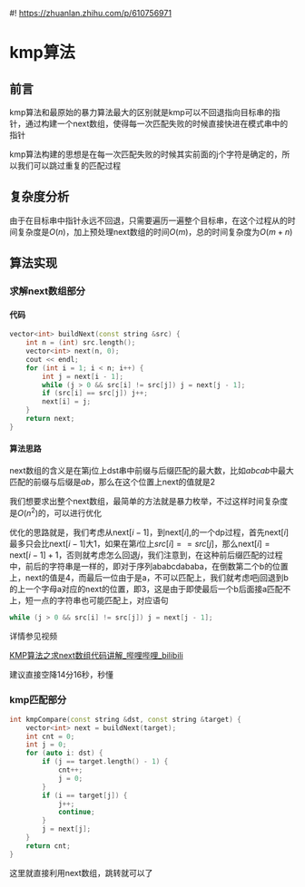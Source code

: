 #! https://zhuanlan.zhihu.com/p/610756971
# kmp算法

## 前言

kmp算法和最原始的暴力算法最大的区别就是kmp可以不回退指向目标串的指针，通过构建一个next数组，使得每一次匹配失败的时候直接快进在模式串中的指针

kmp算法构建的思想是在每一次匹配失败的时候其实前面的j个字符是确定的，所以我们可以跳过重复的匹配过程

## 复杂度分析

由于在目标串中指针永远不回退，只需要遍历一遍整个目标串，在这个过程从的时间复杂度是$O(n)$，加上预处理next数组的时间$O(m)$，总的时间复杂度为$O(m + n)$

## 算法实现

### 求解next数组部分

#### 代码

```c++
vector<int> buildNext(const string &src) {
    int n = (int) src.length();
    vector<int> next(n, 0);
    cout << endl;
    for (int i = 1; i < n; i++) {
        int j = next[i - 1];
        while (j > 0 && src[i] != src[j]) j = next[j - 1];
        if (src[i] == src[j]) j++;
        next[i] = j;
    }
    return next;
}
```

#### 算法思路

next数组的含义是在第j位上dst串中前缀与后缀匹配的最大数，比如$abcab$中最大匹配的前缀与后缀是$ab$，那么在这个位置上next的值就是2

我们想要求出整个next数组，最简单的方法就是暴力枚举，不过这样时间复杂度是$O(n^{2})$的，可以进行优化

优化的思路就是，我们考虑从$\mathrm{next}[i - 1]$，到$\mathrm{next}[i]$,的一个dp过程，首先$\mathrm{next}[i]$最多只会比$\mathrm{next}[i - 1]$大1，如果在第$i$位上$src[i] == src[j]$，那么$\mathrm{next}[i] = \mathrm{next}[i - 1] + 1$，否则就考虑怎么回退$j$，我们注意到，在这种前后缀匹配的过程中，前后的字符串是一样的，即对于序列ababcdababa，在倒数第二个b的位置上，next的值是4，而最后一位由于是a，不可以匹配上，我们就考虑吧j回退到b的上一个字母a对应的next的位置，即3，这是由于即使最后一个b后面接a匹配不上，短一点的字符串也可能匹配上，对应语句

```c++
while (j > 0 && src[i] != src[j]) j = next[j - 1];
```

详情参见视频

[KMP算法之求next数组代码讲解_哔哩哔哩_bilibili](https://www.bilibili.com/video/BV16X4y137qw/?spm_id_from=333.337.search-card.all.click&vd_source=05a77c081c8cd02275a91188c3c96c26)

建议直接空降14分16秒，秒懂

### kmp匹配部分

```c++
int kmpCompare(const string &dst, const string &target) {
    vector<int> next = buildNext(target);
    int cnt = 0;
    int j = 0;
    for (auto i: dst) {
        if (j == target.length() - 1) {
            cnt++;
            j = 0;
        }
        if (i == target[j]) {
            j++;
            continue;
        }
        j = next[j];
    }
    return cnt;
}
```

这里就直接利用next数组，跳转就可以了